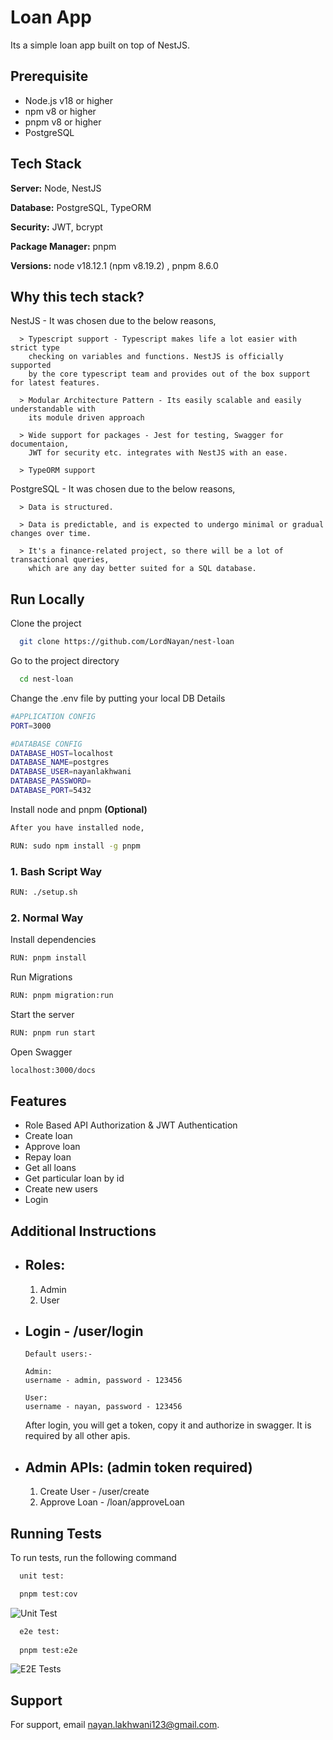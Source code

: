 
# Loan App

Its a simple loan app built on top of NestJS.

## Prerequisite

- Node.js v18 or higher
- npm v8 or higher
- pnpm v8 or higher
- PostgreSQL

## Tech Stack

**Server:** Node, NestJS 

**Database:** PostgreSQL, TypeORM

**Security:** JWT, bcrypt

**Package Manager:** pnpm

**Versions:** node v18.12.1 (npm v8.19.2) , pnpm 8.6.0


## Why this tech stack?

  NestJS - It was chosen due to the below reasons,

      > Typescript support - Typescript makes life a lot easier with strict type 
        checking on variables and functions. NestJS is officially supported 
        by the core typescript team and provides out of the box support for latest features.

      > Modular Architecture Pattern - Its easily scalable and easily understandable with 
        its module driven approach

      > Wide support for packages - Jest for testing, Swagger for documentaion,
        JWT for security etc. integrates with NestJS with an ease.
      
      > TypeORM support 

  PostgreSQL - It was chosen due to the below reasons,

      > Data is structured.

      > Data is predictable, and is expected to undergo minimal or gradual changes over time.

      > It's a finance-related project, so there will be a lot of transactional queries, 
        which are any day better suited for a SQL database.


## Run Locally

Clone the project

```bash
  git clone https://github.com/LordNayan/nest-loan
```

Go to the project directory

```bash
  cd nest-loan
```

Change the .env file by putting your local DB Details

```bash
#APPLICATION CONFIG
PORT=3000

#DATABASE CONFIG
DATABASE_HOST=localhost
DATABASE_NAME=postgres
DATABASE_USER=nayanlakhwani
DATABASE_PASSWORD=
DATABASE_PORT=5432
```


Install node and pnpm **(Optional)**

```bash
After you have installed node,

RUN: sudo npm install -g pnpm
```

### 1. Bash Script Way
```bash
RUN: ./setup.sh 
```
### 2. Normal Way



Install dependencies

```bash
RUN: pnpm install
```

Run Migrations

```bash
RUN: pnpm migration:run
```

Start the server

```bash
RUN: pnpm run start
```

Open Swagger

```bash
localhost:3000/docs
```



## Features

- Role Based API Authorization & JWT Authentication
- Create loan
- Approve loan
- Repay loan
- Get all loans
- Get particular loan by id
- Create new users
- Login

## Additional Instructions

- Roles:
  --
    1. Admin
    2. User

- Login - **/user/login**
  --
      Default users:-

      Admin: 
      username - admin, password - 123456

      User: 
      username - nayan, password - 123456
    After login, you will get a token, copy it and authorize in swagger. It is required by all other apis.


- Admin APIs: (admin token required)
  --
  1. Create User - /user/create
  2. Approve Loan - /loan/approveLoan




## Running Tests

To run tests, run the following command

```bash
  unit test:

  pnpm test:cov
```

![Unit Test](https://github.com/LordNayan/nest-loan/assets/51285263/9e0c578f-0cf4-48be-85e4-c5b55522949c)

```bash
  e2e test:
  
  pnpm test:e2e
```

![E2E Tests](https://github.com/LordNayan/nest-loan/assets/51285263/5599a37f-6d9c-4f30-b92c-1ff0e3821eb5)


## Support

For support, email nayan.lakhwani123@gmail.com.

